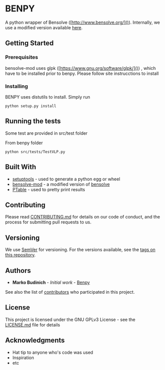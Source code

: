 # BENPY

A python wrapper of Bensolve ([http://www.bensolve.org/]()). 
Internally, we use a modified version available [here](https://gitlab.univ-nantes.fr/mbudinich/bensolve-mod). 

## Getting Started

### Prerequisites

bensolve-mod uses glpk ([https://www.gnu.org/software/glpk/]()) , which have to be installed prior to benpy. Please follow site instrucctions to install


### Installing

BENPY uses distutils to install. Simply run


```
python setup.py install
```


## Running the tests

Some test are provided in src/test folder

From benpy folder

```
python src/tests/TestVLP.py
```



## Built With

* [setuptools](https://pypi.python.org/pypi/setuptools) - used to generate a python egg or wheel
* [bensolve-mod](https://gitlab.univ-nantes.fr/mbudinich/bensolve-mod) - a modified version of [bensolve](http://www.bensolve.org/)
* [PTable](https://pypi.python.org/pypi/PTable/0.9.0)  - used to pretty print results
## Contributing

Please read [CONTRIBUTING.md](https://gitlab.univ-nantes.fr/mbudinich/benpy/CONTRIBUTING.md) for details on our code of conduct, and the process for submitting pull requests to us.

## Versioning

We use [SemVer](http://semver.org/) for versioning. For the versions available, see the [tags on this repository](https://gitlab.univ-nantes.fr/mbudinich/benpy/tags).

## Authors

* **Marko Budinich** - *Initial work* - [Benpy](https://gitlab.univ-nantes.fr/mbudinich/benpy)

See also the list of [contributors](https://gitlab.univ-nantes.fr/mbudinich/benpy/contributors) who participated in this project.

## License

This project is licensed under the GNU GPLv3 License - see the [LICENSE.md](https://gitlab.univ-nantes.fr/mbudinich/benpy/blob/license/LICENSE.md) file for details

## Acknowledgments

* Hat tip to anyone who's code was used
* Inspiration
* etc
